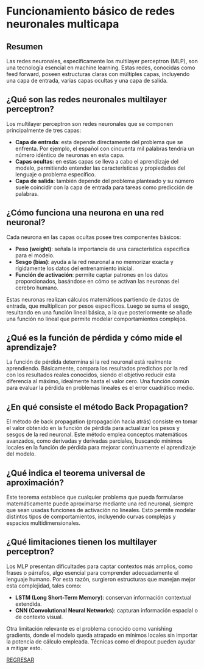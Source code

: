 # Funcionamiento básico de redes neuronales multicapa

## Resumen

Las redes neuronales, específicamente los multilayer perceptron (MLP), son una tecnología esencial en machine learning. Estas redes, conocidas como feed forward, poseen estructuras claras con múltiples capas, incluyendo una capa de entrada, varias capas ocultas y una capa de salida.

## ¿Qué son las redes neuronales multilayer perceptron?

Los multilayer perceptron son redes neuronales que se componen principalmente de tres capas:

* **Capa de entrada**: esta depende directamente del problema que se enfrenta. Por ejemplo, el español con cincuenta mil palabras tendría un número idéntico de neuronas en esta capa.
* **Capas ocultas**: en estas capas se lleva a cabo el aprendizaje del modelo, permitiendo entender las características y propiedades del lenguaje o problema específico.
* **Capa de salida**: también depende del problema planteado y su número suele coincidir con la capa de entrada para tareas como predicción de palabras.

## ¿Cómo funciona una neurona en una red neuronal?

Cada neurona en las capas ocultas posee tres componentes básicos:

* **Peso (weight)**: señala la importancia de una característica específica para el modelo.
* **Sesgo (bias)**: ayuda a la red neuronal a no memorizar exacta y rígidamente los datos del entrenamiento inicial.
* **Función de activación**: permite captar patrones en los datos proporcionados, basándose en cómo se activan las neuronas del cerebro humano.

Estas neuronas realizan cálculos matemáticos partiendo de datos de entrada, que multiplican por pesos específicos. Luego se suma el sesgo, resultando en una función lineal básica, a la que posteriormente se añade una función no lineal que permite modelar comportamientos complejos.

## ¿Qué es la función de pérdida y cómo mide el aprendizaje?

La función de pérdida determina si la red neuronal está realmente aprendiendo. Básicamente, compara los resultados predichos por la red con los resultados reales conocidos, siendo el objetivo reducir esta diferencia al máximo, idealmente hasta el valor cero. Una función común para evaluar la pérdida en problemas lineales es el error cuadrático medio.

## ¿En qué consiste el método Back Propagation?

El método de back propagation (propagación hacia atrás) consiste en tomar el valor obtenido en la función de pérdida para actualizar los pesos y sesgos de la red neuronal. Este método emplea conceptos matemáticos avanzados, como derivadas y derivadas parciales, buscando mínimos locales en la función de pérdida para mejorar continuamente el aprendizaje del modelo.

## ¿Qué indica el teorema universal de aproximación?

Este teorema establece que cualquier problema que pueda formularse matemáticamente puede aproximarse mediante una red neuronal, siempre que sean usadas funciones de activación no lineales. Esto permite modelar distintos tipos de comportamientos, incluyendo curvas complejas y espacios multidimensionales.

## ¿Qué limitaciones tienen los multilayer perceptron?

Los MLP presentan dificultades para captar contextos más amplios, como frases o párrafos, algo esencial para comprender adecuadamente el lenguaje humano. Por esta razón, surgieron estructuras que manejan mejor esta complejidad, tales como:

* **LSTM (Long Short-Term Memory)**: conservan información contextual extendida.
* **CNN (Convolutional Neural Networks)**: capturan información espacial o de contexto visual.

Otra limitación relevante es el problema conocido como vanishing gradients, donde el modelo queda atrapado en mínimos locales sin importar la potencia de cálculo empleada. Técnicas como el dropout pueden ayudar a mitigar esto.

[REGRESAR](../01_Fundamentos_de_los_LLMs/Intro.md)